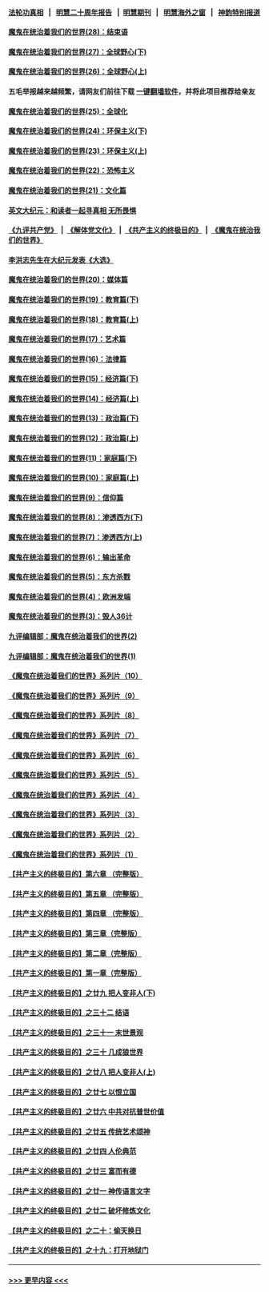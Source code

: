 #### [法轮功真相](https://github.com/gfw-breaker/truth/blob/master/README.md?t=0) &nbsp;&nbsp;|&nbsp;&nbsp; [明慧二十周年报告](https://github.com/gfw-breaker/mh-reports/blob/master/README.md?t=0) &nbsp;&nbsp;|&nbsp;&nbsp;[明慧期刊](https://github.com/gfw-breaker/mh-qikan) &nbsp;&nbsp;|&nbsp;&nbsp; [明慧海外之窗](https://github.com/gfw-breaker/mh-news/blob/master/README.md?t=0) &nbsp;&nbsp;|&nbsp;&nbsp; [神韵特别报道](https://github.com/gfw-breaker/mh-news/blob/master/shenyun.md?t=0)
#### [魔鬼在统治着我们的世界(28)：结束语](../pages/nsc422/n10936246.md?t=07140001) 
#### [魔鬼在统治着我们的世界(27)：全球野心(下)](../pages/nsc422/n10928319.md?t=07140001) 
#### [魔鬼在统治着我们的世界(26)：全球野心(上)](../pages/nsc422/n10900318.md?t=07140001) 
#### 五毛举报越来越频繁，请网友们前往下载 [一键翻墙软件](https://github.com/gfw-breaker/ssr-accounts)，并将此项目推荐给亲友
#### [魔鬼在统治着我们的世界(25)：全球化](../pages/nsc422/n10788205.md?t=07140001) 
#### [魔鬼在统治着我们的世界(24)：环保主义(下)](../pages/nsc422/n10695307.md?t=07140001) 
#### [魔鬼在统治着我们的世界(23)：环保主义(上)](../pages/nsc422/n10688613.md?t=07140001) 
#### [魔鬼在统治着我们的世界(22)：恐怖主义](../pages/nsc422/n10614727.md?t=07140001) 
#### [魔鬼在统治着我们的世界(21)：文化篇](../pages/nsc422/n10597706.md?t=07140001) 
#### [英文大纪元：和读者一起寻真相 无所畏惧](../pages/nsc422/n12542027.md?t=07140001) 
#### [《九评共产党》](https://github.com/begood0513/9ping.md/blob/master/README.md) &nbsp;|&nbsp; [《解体党文化》](../../../../jtdwh.md/blob/master/README.md)  &nbsp;|&nbsp; [《共产主义的终极目的》](../../../../gczydzjmd.md/blob/master/README.md) &nbsp;|&nbsp; [《魔鬼在统治我们的世界》](../../../../mgztzwmdsj.md/blob/master/README.md) 
#### [李洪志先生在大纪元发表《大选》](../pages/nsc422/n12534746.md?t=07140001) 
#### [魔鬼在统治着我们的世界(20)：媒体篇](../pages/nsc422/n10586579.md?t=07140001) 
#### [魔鬼在统治着我们的世界(19)：教育篇(下)](../pages/nsc422/n10564808.md?t=07140001) 
#### [魔鬼在统治着我们的世界(18)：教育篇(上)](../pages/nsc422/n10526970.md?t=07140001) 
#### [魔鬼在统治着我们的世界(17)：艺术篇](../pages/nsc422/n10499093.md?t=07140001) 
#### [魔鬼在统治着我们的世界(16)：法律篇](../pages/nsc422/n10485969.md?t=07140001) 
#### [魔鬼在统治着我们的世界(15)：经济篇(下)](../pages/nsc422/n10469975.md?t=07140001) 
#### [魔鬼在统治着我们的世界(14)：经济篇(上)](../pages/nsc422/n10457370.md?t=07140001) 
#### [魔鬼在统治着我们的世界(13)：政治篇(下)](../pages/nsc422/n10448270.md?t=07140001) 
#### [魔鬼在统治着我们的世界(12)：政治篇(上)](../pages/nsc422/n10444576.md?t=07140001) 
#### [魔鬼在统治着我们的世界(11)：家庭篇(下)](../pages/nsc422/n10440961.md?t=07140001) 
#### [魔鬼在统治着我们的世界(10)：家庭篇(上)](../pages/nsc422/n10435448.md?t=07140001) 
#### [魔鬼在统治着我们的世界(9)：信仰篇](../pages/nsc422/n10432159.md?t=07140001) 
#### [魔鬼在统治着我们的世界(8)：渗透西方(下)](../pages/nsc422/n10429603.md?t=07140001) 
#### [魔鬼在统治着我们的世界(7)：渗透西方(上)](../pages/nsc422/n10426013.md?t=07140001) 
#### [魔鬼在统治着我们的世界(6)：输出革命](../pages/nsc422/n10421536.md?t=07140001) 
#### [魔鬼在统治着我们的世界(5)：东方杀戮](../pages/nsc422/n10417707.md?t=07140001) 
#### [魔鬼在统治着我们的世界(4)：欧洲发端](../pages/nsc422/n10414890.md?t=07140001) 
#### [魔鬼在统治着我们的世界(3)：毁人36计](../pages/nsc422/n10411583.md?t=07140001) 
#### [九评编辑部：魔鬼在统治着我们的世界(2)](../pages/nsc422/n10410036.md?t=07140001) 
#### [九评编辑部：魔鬼在统治着我们的世界(1)](../pages/nsc422/n10406825.md?t=07140001) 
#### [《魔鬼在统治着我们的世界》系列片（10）](../pages/nsc422/n12292670.md?t=07140001) 
#### [《魔鬼在统治着我们的世界》系列片（9）](../pages/nsc422/n12290859.md?t=07140001) 
#### [《魔鬼在统治着我们的世界》系列片（8）](../pages/nsc422/n12287445.md?t=07140001) 
#### [《魔鬼在统治着我们的世界》系列片（7）](../pages/nsc422/n12283425.md?t=07140001) 
#### [《魔鬼在统治着我们的世界》系列片（6）](../pages/nsc422/n12282314.md?t=07140001) 
#### [《魔鬼在统治着我们的世界》系列片（5）](../pages/nsc422/n12281419.md?t=07140001) 
#### [《魔鬼在统治着我们的世界》系列片（4）](../pages/nsc422/n12274024.md?t=07140001) 
#### [《魔鬼在统治着我们的世界》系列片（3）](../pages/nsc422/n12271322.md?t=07140001) 
#### [《魔鬼在统治着我们的世界》系列片（2）](../pages/nsc422/n12269049.md?t=07140001) 
#### [《魔鬼在统治着我们的世界》系列片（1）](../pages/nsc422/n12267575.md?t=07140001) 
#### [【共产主义的终极目的】第六章 （完整版）](../pages/nsc422/n11428913.md?t=07140001) 
#### [【共产主义的终极目的】第五章 （完整版）](../pages/nsc422/n11428912.md?t=07140001) 
#### [【共产主义的终极目的】第四章 （完整版）](../pages/nsc422/n11428907.md?t=07140001) 
#### [【共产主义的终极目的】第三章（完整版）](../pages/nsc422/n11428848.md?t=07140001) 
#### [【共产主义的终极目的】第二章（完整版）](../pages/nsc422/n11428831.md?t=07140001) 
#### [【共产主义的终极目的】第一章（完整版）](../pages/nsc422/n11417651.md?t=07140001) 
#### [【共产主义的终极目的】之廿九 把人变非人(下)](../pages/nsc422/n11344140.md?t=07140001) 
#### [【共产主义的终极目的】之三十二 结语](../pages/nsc422/n11360535.md?t=07140001) 
#### [【共产主义的终极目的】之三十一 末世景观](../pages/nsc422/n11351129.md?t=07140001) 
#### [【共产主义的终极目的】之三十 几成狼世界](../pages/nsc422/n11348280.md?t=07140001) 
#### [【共产主义的终极目的】之廿八 把人变非人(上)](../pages/nsc422/n11340492.md?t=07140001) 
#### [【共产主义的终极目的】之廿七 以恨立国](../pages/nsc422/n11336944.md?t=07140001) 
#### [【共产主义的终极目的】之廿六 中共对抗普世价值](../pages/nsc422/n11324785.md?t=07140001) 
#### [【共产主义的终极目的】之廿五 传统艺术颂神](../pages/nsc422/n11296396.md?t=07140001) 
#### [【共产主义的终极目的】之廿四 人伦典范](../pages/nsc422/n11296397.md?t=07140001) 
#### [【共产主义的终极目的】之廿三 富而有德](../pages/nsc422/n11283598.md?t=07140001) 
#### [【共产主义的终极目的】之廿一 神传语言文字](../pages/nsc422/n11263265.md?t=07140001) 
#### [【共产主义的终极目的】之廿二 破坏修炼文化](../pages/nsc422/n11245728.md?t=07140001) 
#### [【共产主义的终极目的】之二十：偷天换日](../pages/nsc422/n11238846.md?t=07140001) 
#### [【共产主义的终极目的】之十九：打开地狱门](../pages/nsc422/n11206376.md?t=07140001) 

----
#### [ >>> 更早内容 <<< ](../indexes/nsc422-earlier.md)
